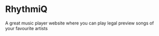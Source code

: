 # RhythmiQ
 A great music player website where you can play legal preview songs of your favourite artists  
